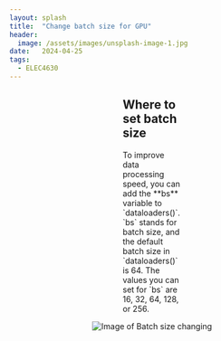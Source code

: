 ```yaml
---
layout: splash
title:  "Change batch size for GPU"
header:
  image: /assets/images/unsplash-image-1.jpg
date:   2024-04-25
tags: 
  - ELEC4630
---
```

<div style="margin: 10px 200px;">
  <p><strong><h2>Where to set batch size</h2></strong></p>
  <p>To improve data processing speed, you can add the **bs** variable to `dataloaders()`. `bs` stands for batch size, and the default batch size in `dataloaders()` is 64. The values you can set for `bs` are 16, 32, 64, 128, or 256.</p>
</div>

<p align="center">
  <img src="/assets/images/change-batch-size" alt="Image of Batch size changing">
</p>

